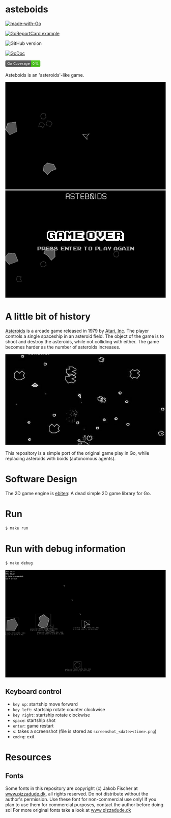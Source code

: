 # asteboids

[![made-with-Go](https://img.shields.io/badge/Made%20with-Go-1f425f.svg)](http://golang.org)

[![GoReportCard example](https://goreportcard.com/badge/github.com/jtbonhomme/asteboids)](https://goreportcard.com/report/github.com/jtbonhomme/asteboids)

![GitHub version](https://img.shields.io/badge/asteboids%20version-0.2.5-blue.svg)

[![GoDoc](https://godoc.org/github.com/jtbonhomme/asteboids?status.svg)](https://godoc.org/github.com/jtbonhomme/asteboids)

![gopherbadger-tag-do-not-edit](https://github.com/jtbonhomme/asteboids/blob/master/coverage_badge.png)

Asteboids is an 'asteroids'-like game.

![](screen1.png)
![](screen2.png)

# A little bit of history

[Asteroids](https://en.wikipedia.org/wiki/Asteroids_(video_game)) is a arcade game released in 1979 by [Atari, Inc](https://en.wikipedia.org/wiki/Atari,_Inc.). The player controls a single spaceship in an asteroid field. The object of the game is to shoot and destroy the asteroids, while not colliding with either. The game becomes harder as the number of asteroids increases.

![](asteroids-by-atari.jpg)

This repository is a simple port of the original game play in Go, while replacing asteroids with boids (autonomous agents).

# Software Design

The 2D game engine is [ebiten](https://ebiten.org/): A dead simple 2D game library for Go.

# Run

```sh
$ make run
```

# Run with debug information

```sh
$ make debug
```

![](screen3.png)

## Keyboard control

* `key up`: startship move forward
* `key left`: startship rotate counter clockwise
* `key right`: startship rotate clockwise
* `space`: startship shot
* `enter`: game restart
* `s`: takes a screenshot (file is stored as `screenshot_<date><time>.png`)
* `cmd+q`: exit

# Resources

## Fonts

Some fonts in this repository are copyright (c) Jakob Fischer at www.pizzadude.dk,  all rights reserved. 
Do not distribute without the author's permission.
Use these font for non-commercial use only! If you plan to use them for commercial purposes, contact the author before doing so!
For more original fonts take a look at www.pizzadude.dk

